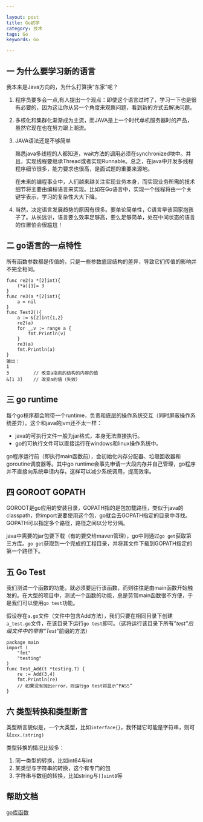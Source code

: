 ```yaml
---

layout: post
title: Go初学
category: 技术
tags: Go
keywords: Go

---
```


## 一 为什么要学习新的语言 ##

我本来是Java方向的，为什么打算换“东家”呢？

1. 程序员要多会一点,有人提出一个观点：即使这个语言过时了，学习一下也是很有必要的，因为这让你从另一个角度来观察问题，看到新的方式去解决问题。

2. 多核化和集群化渐渐成为主流，而JAVA是上一个时代单机服务器时的产品，虽然它现在也在努力跟上潮流。


3. JAVA语法还是不够简单

    熟悉java多线程的人都知道，wait方法的调用必须在synchronized块中。并且，实现线程要继承Thread或者实现Runnable。总之，在java中开发多线程程序细节很多，能力要求也很高，是面试题的重要来源地。
    
    在未来的编程事业中，人们越来越关注实现业务本身，而实现业务所需的技术细节将主要由编程语言来实现。比如在Go语言中，实现一个线程将由一个关键字表示，学习的复杂性大大下降。
    
4. 当然，决定语言发展趋势的原因有很多。要单论简单性，C语言早该回家抱孩子了。从长远讲，语言要么效率足够高，要么足够简单，处在中间状态的语言的位置怕会很尴尬！

## 二 go语言的一点特性

所有函数参数都是传值的，只是一些参数底层结构的差异，导致它们传值的影响并不完全相同。

    func re2(a *[2]int){
    	(*a)[1]= 3
    }
    func re3(a *[2]int){
    	a = nil
    }
    func Test2(){
    	a := &[2]int{1,2}
    	re2(a)
    	for _,v := range a {
    		fmt.Println(v)
    	}
    	re3(a)    
    	fmt.Println(a)
    }
    输出：
    1    
    3         // 改变a指向的结构的内容的值
    &[1 3]    // 改变a的值（失效）
    
## 三 go runtime

每个go程序都会附带一个runtime，负责和底层的操作系统交互（同时屏蔽操作系统差异）。这个和java的jvm还不太一样：

- java的可执行文件一般为jar格式，本身无法直接执行。
- go的可执行文件可以直接运行在windows和linux操作系统中。

go程序运行前（即执行main函数前），会初始化内存分配器、垃圾回收器和goroutine调度器等。其中go runtime会事先申请一大段内存并自己管理，go程序并不直接向系统申请内存，这样可以减少系统调用，提高效率。

## 四 GOROOT GOPATH

GOROOT是go应用的安装目录，GOPATH指的是包加载路径，类似于java的classpath，你import说要使用这个包，go就会去GOPATH指定的目录中寻找。GOPATH可以指定多个路径，路径之间以分号分隔。

java中需要的jar包要下载（有的要交给maven管理），go中则通过`go get`获取第三方库。`go get`获取到一个完成的工程目录，并将其文件下载到GOPATH指定的第一个路径下。

## 五 Go Test
我们测试一个函数的功能，就必须要运行该函数，而则往往是由main函数开始触发的。在大型的项目中，测试一个函数的功能，总是劳驾main函数很不方便，于是我们可以使用`go test`功能。

假设存在`a.go`文件（文件中包含Add方法），我们只要在相同目录下创建`a_test.go`文件，在该目录下运行`go test`即可。（这将运行该目录下所有"_test"后缀文件中的带有“Test_”前缀的方法）

    package main
    import (
    	"fmt"
    	"testing"
    )
    func Test_Add(t *testing.T) {
    	re := Add(3,4)
    	fmt.Println(re)
    	// 如果没有抛出error，则运行go test将显示“PASS”
    }

## 六 类型转换和类型断言

类型断言貌似是，一个大类型，比如`interface{}`，我怀疑它可能是字符串，则可以`xxx.(string)`

类型转换的情况比较多：

1. 同一类型的转换，比如int64与int
2. 某类型与字符串的转换，这个有专门的包
3. 字符串与数组的转换，比如string与`[]uint8`等

## 帮助文档

[go库函数][]


[go库函数]: http://docscn.studygolang.com/pkg/